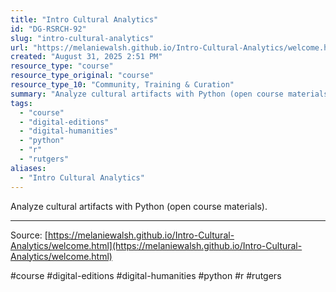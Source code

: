 ```yaml
---
title: "Intro Cultural Analytics"
id: "DG-RSRCH-92"
slug: "intro-cultural-analytics"
url: "https://melaniewalsh.github.io/Intro-Cultural-Analytics/welcome.html"
created: "August 31, 2025 2:51 PM"
resource_type: "course"
resource_type_original: "course"
resource_type_10: "Community, Training & Curation"
summary: "Analyze cultural artifacts with Python (open course materials)."
tags:
  - "course"
  - "digital-editions"
  - "digital-humanities"
  - "python"
  - "r"
  - "rutgers"
aliases:
  - "Intro Cultural Analytics"
---
```


Analyze cultural artifacts with Python (open course materials).

---

Source: [https://melaniewalsh.github.io/Intro-Cultural-Analytics/welcome.html](https://melaniewalsh.github.io/Intro-Cultural-Analytics/welcome.html)

#course #digital-editions #digital-humanities #python #r #rutgers
